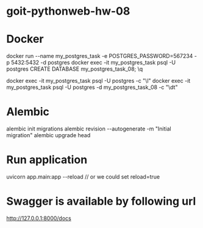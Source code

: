 # goit-pythonweb-hw-08

# Docker

docker run --name my_postgres_task -e POSTGRES_PASSWORD=567234 -p 5432:5432 -d postgres
docker exec -it my_postgres_task psql -U postgres
CREATE DATABASE my_postgres_task_08;
\q

docker exec -it my_postgres_task psql -U postgres -c "\l"
docker exec -it my_postgres_task psql -U postgres -d my_postgres_task_08 -c "\dt"

# Alembic

alembic init migrations
alembic revision --autogenerate -m "Initial migration"
alembic upgrade head

# Run application

uvicorn app.main:app --reload // or we could set reload=true

# Swagger is available by following url

http://127.0.0.1:8000/docs
